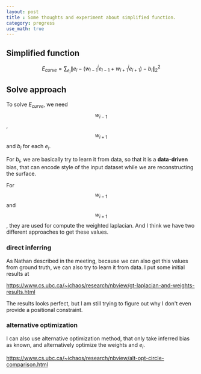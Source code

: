 ```yaml
---
layout: post
title : Some thoughts and experiment about simplified function.
category: progress		
use_math: true
---
```

## Simplified function

$$ E_{curve} = \sum_{e_i} \| e_i - (w_{i-1}^{i}e_{i-1}+w_{i+1}^{i}e_{i+1}) - b_i \| ^2_2$$

## Solve approach
To solve $E_{curve}$, we need $$w_{i-1}$$, $$ w_{i+1}$$ and $b_i$ for each $e_i$.

For $b_i$, we are basically try to learn it from data, so that it is a **data-driven** bias, that can encode style of the input dataset while we are reconstructing the surface.

For $$w_{i-1}$$ and $$w_{i+1}$$, they are used for compute the weighted laplacian.
And I think we have two different approaches to get these values.

### direct inferring 
As Nathan described in the meeting, because we can also get this values from ground truth, we can also try to learn it from data.
I put some initial results at 

<https://www.cs.ubc.ca/~ichaos/research/nbview/gt-laplacian-and-weights-results.html>

The results looks perfect, but I am still trying to figure out why I don't even provide a positional constraint.

### alternative optimization
I can also use alternative optimization method, that only take inferred bias as known, and alternatively optimize the weights and $e_i$.

<https://www.cs.ubc.ca/~ichaos/research/nbview/alt-opt-circle-comparison.html>
